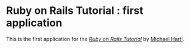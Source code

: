 # Ruby on Rails Tutorial : first application

This is the first application for the
[*Ruby on Rails Tutorial*](http://railstutorial.org/)
by [Michael Hartl](http://michaelhartl.com/).